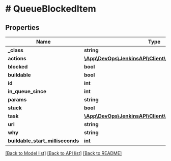 # # QueueBlockedItem

## Properties

Name | Type | Description | Notes
------------ | ------------- | ------------- | -------------
**_class** | **string** |  | [optional]
**actions** | [**\App\DevOps\JenkinsAPI\Client\Model\CauseAction[]**](CauseAction.md) |  | [optional]
**blocked** | **bool** |  | [optional]
**buildable** | **bool** |  | [optional]
**id** | **int** |  | [optional]
**in_queue_since** | **int** |  | [optional]
**params** | **string** |  | [optional]
**stuck** | **bool** |  | [optional]
**task** | [**\App\DevOps\JenkinsAPI\Client\Model\FreeStyleProject**](FreeStyleProject.md) |  | [optional]
**url** | **string** |  | [optional]
**why** | **string** |  | [optional]
**buildable_start_milliseconds** | **int** |  | [optional]

[[Back to Model list]](../../README.md#models) [[Back to API list]](../../README.md#endpoints) [[Back to README]](../../README.md)
